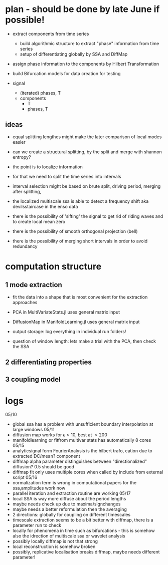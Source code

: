 # plan - should be done by late June if possible!

- extract components from time series
	- build algorithmic structure to extract "phase" information from time series
	- setup of differentiating globally by SSA and DiffMap
- assign phase information to the components by Hilbert Transformation
- build Bifurcation models for data creation for testing

- signal
	- (iterated) phases, T
	- components
		- T
		- phases, T

## ideas

- equal splitting lengthes might make the later comparison of local modes easier
- can we create a structural splitting, by the split and merge with shannon entropy?
- the point is to localize information
- for that we need to split the time series into intervals
- interval selection might be based on brute split, driving period, merging after splitting, 

- the localized multiscale ssa is able to detect a frequency shift aka devilsstaircase in the enso data

- there is the possibility of 'sifting' the signal to get rid of riding waves and to create local mean zero
- there is the possibility of smooth orthogonal projection (bell)
- there is the possibility of merging short intervals in order to avoid redundancy

# computation structure

## 1 mode extraction

- fit the data into a shape that is most convenient for the extraction approaches
- PCA in MultiVariateStats.jl uses general matrix input
- DiffusionMap in ManifoldLearning.jl uses general matrix input
- output storage: log everything in individual run folders!
	
- question of window length: lets make a trial with the PCA, then check the SSA
	

## 2 differentiating properties

## 3 coupling model

# logs
05/10
- global ssa has a problem with unsufficient boundary interpolation at large windows
05/11
- diffusion map works for $\epsilon>10$, best at $>200$
- manifoldlearning or fitfrom multivar stats has automatically 8 cores
05/15
- analyticsignal form FourierAnalysis is the hilbert trafo, cation due to extracted DC/mean? component
- diffmap alpha parameter distinguishes between "directionalized" diffusion? 0.5 should be good
- diffmap fit only uses multiple cores when called by include from external script
05/16
- normalization term is wrong in computational papers for the ssa,amplitudes work now
- parallel iteration and extraction routine are working
05/17
- local SSA is way more diffuse about the period lengths
- maybe needs check up due to maxima/signchanges
- maybe needs a better reformulation then the averaging
- 2 directions: globally for coupling on different timescales
- timescale extraction seems to be a bit better with diffmap, there is a parameter run to check
- locally for phenomena in time such as bifurcations - this is somehow also the idrection of multiscale ssa or wavelet analysis
- possibly locally diffmap is not that strong
- local reconstruction is somehow broken
- possibly, replicative localisation breaks diffmap, maybe needs different parameter!
